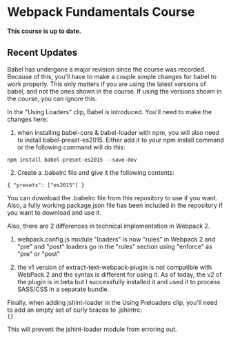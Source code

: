 # Webpack Fundamentals Course

**This course is up to date.**

## Recent Updates

Babel has undergone a major revision since the course was recorded. Because of this, you'll have to make a couple simple changes for babel to work properly. This only matters if you are using the latest versions of babel, and not the ones shown in the course. If using the versions shown in the course, you can ignore this.

In the "Using Loaders" clip, Babel is introduced. You'll need to make the changes here:

1) when installing babel-core & babel-loader with npm, you will also need to install babel-preset-es2015. Either add it to your npm install command or the following command will do this:

`
npm install babel-preset-es2015 --save-dev
`

2) Create a .babelrc file and give it the following contents:

`
{
  "presets": ["es2015"]
}
`

You can download the .babelrc file from this repository to use if you want. Also, a fully working package.json file has been included in the repository if you want to download and use it.

Also, there are 2 differences in technical implementation in Webpack 2. 


1) webpack.config.js module "loaders" is now "rules" in Webpack 2 and "pre" and "post" loaders go in the "rules" section using "enforce" as "pre" or "post"



2) the v1 version of extract-text-webpack-plugin is not compatible with WebPack 2 and the syntax is different for using it. As of today, the v2 of the plugin is in beta but I successfully installed it and used it to process SASS/CSS in a separate bundle.

Finally, when adding jshint-loader in the Using Preloaders clip, you'll need to add an empty set of curly braces to .jshintrc:  
`
{}
`
  
This will prevent the jshint-loader module from erroring out.


